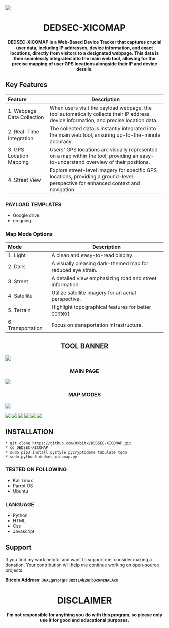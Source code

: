 

![](https://media3.giphy.com/media/2kXM55r2Ki78LsavEQ/giphy.gif?cid=ecf05e47sa6taafie5ln5fpq9upbt26tjiikgtr6inq0us36&ep=v1_gifs_related&rid=giphy.gif&ct=s)

<h1 align="center"> DEDSEC-XICOMAP</h1>
<h4 align="center">DEDSEC-XICOMAP is a Web-Based Device Tracker that captures crucial user data, including IP addresses, device information, and exact locations, directly from visitors to a designated webpage. This data is then seamlessly integrated into the main web tool, allowing for the precise mapping of user GPS locations alongside their IP and device details.</h4>

## Key Features

| Feature | Description                |
| :-------- | ------------------------- |
| 1. Webpage Data Collection |   When users visit the payload webpage, the tool automatically collects their IP address, device information, and precise location data.|
| 2. Real-Time Integration | The collected data is instantly integrated into the main web tool, ensuring up-to-the-minute accuracy.|
| 3.  GPS Location Mapping |  Users' GPS locations are visually represented on a map within the tool, providing an easy-to-understand overview of their positions. |
| 4.  Street View |  Explore street-level imagery for specific GPS locations, providing a ground-level perspective for enhanced context and navigation.|


### PAYLOAD TEMPLATES
- Google drive
- on going..

### Map Mode Options
| Mode | Description                |
| :-------- | ------------------------- |
| 1. Light  |  A clean and easy-to-read display. |
| 2. Dark  |   A visually pleasing dark-themed map for reduced eye strain.|
| 3. Street  | A detailed view emphasizing road and street information. |
| 4. Satellite  | Utilize satellite imagery for an aerial perspective. |
| 5. Terrain | Highlight topographical features for better context. |
| 6. Transportation  | Focus on transportation infrastructure. |

<h2 align="center">TOOL BANNER</h2>


![](https://github.com/0xbitx/DEDSEC-XICOMAP/blob/main/mode/banner.png)

<h3 align="center"> MAIN PAGE</h3>

![](https://github.com/0xbitx/DEDSEC-XICOMAP/blob/main/mode/xicomap.png)


<h3 align="center"> MAP MODES</h3>

![](https://github.com/0xbitx/DEDSEC-XICOMAP/blob/main/mode/light-mode.png)
   
![](https://github.com/0xbitx/DEDSEC-XICOMAP/blob/main/mode/dark-mode.png)
![](https://github.com/0xbitx/DEDSEC-XICOMAP/blob/main/mode/street-mode.png)
![](https://github.com/0xbitx/DEDSEC-XICOMAP/blob/main/mode/satellite-mode.png)
![](https://github.com/0xbitx/DEDSEC-XICOMAP/blob/main/mode/terrain-mode.png)
![](https://github.com/0xbitx/DEDSEC-XICOMAP/blob/main/mode/terrain2-mode.png)
![](https://github.com/0xbitx/DEDSEC-XICOMAP/blob/main/mode/transpo-mode.png)


## INSTALLATION 
    * git clone https://github.com/0xbitx/DEDSEC-XICOMAP.git
    * cd DEDSEC-XICOMAP
    * sudo pip3 install pystyle pycryptodome tabulate tqdm
    * sudo python3 dedsec_xicomap.py

### TESTED ON FOLLOWING
* Kali Linux 
* Parrot OS 
* Ubuntu

### LANGUAGE 
* Python
* HTML
* Css
* Javascript


## Support

If you find my work helpful and want to support me, consider making a donation. Your contribution will help me continue working on open-source projects.

**Bitcoin Address: `36ALguYpTgFF3RztL4h2uFb3cRMzQALAcm`**

<h1 align="center"> DISCLAIMER </h1>

<h4 align="center">I'm not responsible for anything you do with this program, so please only use it for good and educational purposes. </h4>
